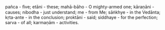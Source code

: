 pañca - ﬁve; etāni - these; mahā-bāho - O mighty-armed one; kāraṇāni - causes; nibodha - just understand; me - from Me; sāṅkhye - in the Vedānta; kṛta-ante - in the conclusion; proktāni - said; siddhaye - for the perfection; sarva - of all; karmaṇām - activities.